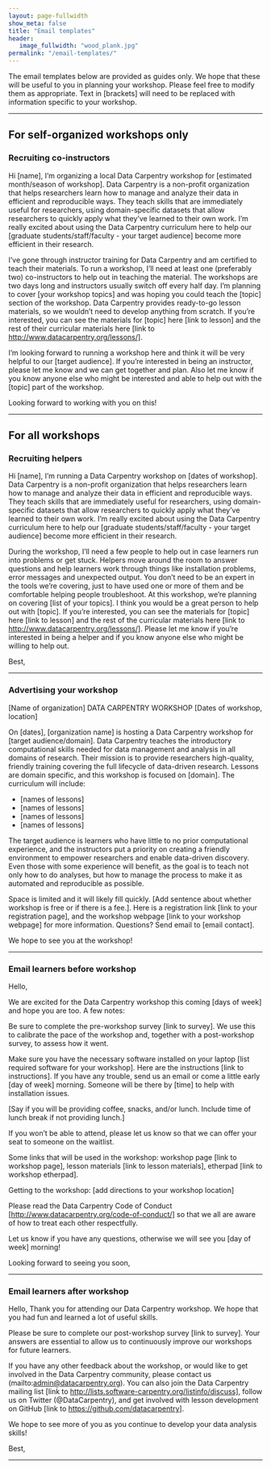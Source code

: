 ```yaml
---
layout: page-fullwidth
show_meta: false
title: "Email templates"
header:
   image_fullwidth: "wood_plank.jpg"
permalink: "/email-templates/"
---
```


The email templates below are provided as guides only. We hope that these will be useful to you in planning your workshop. Please feel free to modify them as appropriate. Text in [brackets] will need to be replaced with information specific to your workshop.

____________________________________________________________________________

## For self-organized workshops only

### Recruiting co-instructors

Hi [name],
I’m organizing a local Data Carpentry workshop for [estimated month/season of workshop]. Data Carpentry is a non-profit organization that helps researchers learn how to manage and analyze their data in efficient and reproducible ways. They teach skills that are immediately useful for researchers, using domain-specific datasets that allow researchers to quickly apply what they’ve learned to their own work. I’m really excited about using the Data Carpentry curriculum here to help our [graduate students/staff/faculty - your target audience] become more efficient in their research.

I’ve gone through instructor training for Data Carpentry and am certified to teach their materials. To run a workshop, I’ll need at least one (preferably two) co-instructors to help out in teaching the material. The workshops are two days long and instructors usually switch off every half day. I’m planning to cover [your workshop topics] and was hoping you could teach the [topic] section of the workshop. Data Carpentry provides ready-to-go lesson materials, so we wouldn’t need to develop anything from scratch. If you’re interested, you can see the materials for [topic] here [link to lesson] and the rest of their curricular materials here [link to http://www.datacarpentry.org/lessons/].  

I’m looking forward to running a workshop here and think it will be very helpful to our [target audience]. If you’re interested in being an instructor, please let me know and we can get together and plan. Also let me know if you know anyone else who might be interested and able to help out with the [topic] part of the workshop.

Looking forward to working with you on this!


____________________________________________________________________________

## For all workshops

### Recruiting helpers

Hi [name],
I’m running a Data Carpentry workshop on [dates of workshop]. Data Carpentry is a non-profit organization that helps researchers learn how to manage and analyze their data in efficient and reproducible ways. They teach skills that are immediately useful for researchers, using domain-specific datasets that allow researchers to quickly apply what they’ve learned to their own work. I’m really excited about using the Data Carpentry curriculum here to help our [graduate students/staff/faculty - your target audience] become more efficient in their research.

During the workshop, I’ll need a few people to help out in case learners run into problems or get stuck. Helpers move around the room to answer questions and help learners work through things like installation problems, error messages and unexpected output. You don’t need to be an expert in the tools we’re covering, just to have used one or more of them and be comfortable helping people troubleshoot. At this workshop, we’re planning on covering [list of your topics]. I think you would be a great person to help out with [topic]. If you’re interested, you can see the materials for [topic] here [link to lesson] and the rest of the curricular materials here [link to http://www.datacarpentry.org/lessons/]. Please let me know if you’re interested in being a helper and if you know anyone else who might be willing to help out.

Best,

____________________________________________________________________________

### Advertising your workshop  

[Name of organization] DATA CARPENTRY WORKSHOP
[Dates of workshop, location] 

On [dates], [organization name] is hosting a Data Carpentry workshop for [target audience/domain]. Data Carpentry teaches the introductory computational skills needed for data management and analysis in all domains of research. Their mission is to provide researchers high-quality, friendly training covering the full lifecycle of data-driven research. Lessons are domain specific, and this workshop is focused on [domain]. The curriculum will include:

- [names of lessons]
- [names of lessons]
- [names of lessons]
- [names of lessons]

The target audience is learners who have little to no prior computational experience, and the instructors put a priority on creating a friendly environment to empower researchers and enable data-driven discovery. Even those with some experience will benefit, as the goal is to teach not only how to do analyses, but how to manage the process to make it as automated and reproducible as possible.

Space is limited and it will likely fill quickly. [Add sentence about whether workshop is free or if there is a fee.]. Here is a registration link [link to your registration page], and the workshop webpage [link to your workshop webpage] for more information. Questions? Send email to [email contact].

We hope to see you at the workshop!

____________________________________________________________________________
 

### Email learners before workshop   

Hello,  

We are excited for the Data Carpentry workshop this coming [days of week] and hope you are too. A few notes:  

Be sure to complete the pre-workshop survey [link to survey]. We use this to calibrate the pace of the workshop and, together with a post-workshop survey, to assess how it went.  

Make sure you have the necessary software installed on your laptop [list required software for your workshop]. Here are the instructions [link to instructions]. If you have any trouble, send us an email or come a little early [day of week] morning. Someone will be there by [time] to help with installation issues.  

[Say if you will be providing coffee, snacks, and/or lunch. Include time of lunch break if not providing lunch.] 

If you won’t be able to attend, please let us know so that we can offer your seat to someone on the waitlist. 

Some links that will be used in the workshop: workshop page [link to workshop page], lesson materials [link to lesson materials], etherpad [link to workshop etherpad].  

Getting to the workshop: [add directions to your workshop location]  

Please read the Data Carpentry Code of Conduct [http://www.datacarpentry.org/code-of-conduct/] so that we all are aware of how to treat each other respectfully.  

Let us know if you have any questions, otherwise we will see you [day of week] morning!  

Looking forward to seeing you soon,  

____________________________________________________________________________


### Email learners after workshop  

Hello,
Thank you for attending our Data Carpentry workshop. We hope that you had fun and learned a lot of useful skills. 

Please be sure to complete our post-workshop survey [link to survey]. Your answers are essential to allow us to continuously improve our workshops for future learners. 

If you have any other feedback about the workshop, or would like to get involved in the Data Carpentry community, please contact us (mailto:admin@datacarpentry.org). You can also join the Data Carpentry mailing list [link to http://lists.software-carpentry.org/listinfo/discuss], follow us on Twitter (@DataCarpentry), and get involved with lesson development on GitHub [link to https://github.com/datacarpentry]. 

We hope to see more of you as you continue to develop your data analysis skills!

Best, 

____________________________________________________________________________

